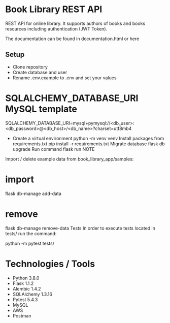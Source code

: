 # Book Library REST API
REST API for online library. It supports authors of books and books resources including authentication (JWT Token).

The documentation can be found in documentation.html or here

## Setup
- Clone repository
- Create database and user
- Rename .env.example to .env and set your values
# SQLALCHEMY_DATABASE_URI MySQL template
SQLALCHEMY_DATABASE_URI=mysql+pymysql://<db_user>:<db_password>@<db_host>/<db_name>?charset=utf8mb4
- Create a virtual environment
python -m venv venv
Install packages from requirements.txt
pip install -r requirements.txt
Migrate database
flask db upgrade
Run command
flask run
NOTE

Import / delete example data from book_library_app/samples:

# import
flask db-manage add-data

# remove
flask db-manage remove-data
Tests
In order to execute tests located in tests/ run the command:

python -m pytest tests/

# Technologies / Tools
- Python 3.8.0
- Flask 1.1.2
- Alembic 1.4.2
- SQLAlchemy 1.3.16
- Pytest 5.4.3
- MySQL
- AWS
- Postman